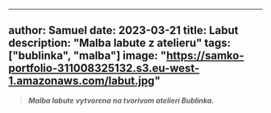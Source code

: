 
---
author: Samuel
date: 2023-03-21
title: Labut
description: "Malba labute z atelieru"
tags: ["bublinka", "malba"]
image: "https://samko-portfolio-311008325132.s3.eu-west-1.amazonaws.com/labut.jpg"
---
> ***Malba labute vytvorena na tvorivom atelieri Bublinka.***